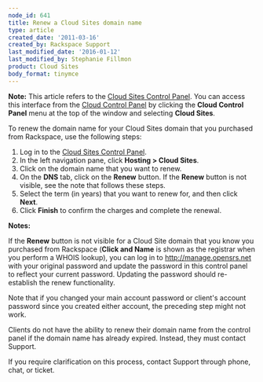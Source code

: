 ```yaml
---
node_id: 641
title: Renew a Cloud Sites domain name
type: article
created_date: '2011-03-16'
created_by: Rackspace Support
last_modified_date: '2016-01-12'
last_modified_by: Stephanie Fillmon
product: Cloud Sites
body_format: tinymce
---
```


**Note:** This article refers to the [Cloud Sites Control
Panel](https://manage.rackspacecloud.com). You can access this interface
from the [Cloud Control Panel](https://mycloud.rackspace.com) by
clicking the **Cloud Control Panel** menu at the top of the window and
selecting **Cloud Sites**.

To renew the domain name for your Cloud Sites domain that you purchased
from Rackspace, use the following steps:

1.  Log in to the [Cloud Sites Control
    Panel](http://manage.rackspacecloud.com "http://manage.rackspacecloud.com").
2.  In the left navigation pane, click **Hosting &gt; Cloud Sites**.
3.  Click on the domain name that you want to renew.
4.  On the **DNS** tab, click on the **Renew** button.
    If the **Renew** button is not visible, see the note that follows
    these steps.
5.  Select the term (in years) that you want to renew for, and then
    click **Next**.
6.  Click **Finish** to confirm the charges and complete the renewal.

**Notes:**

If the **Renew** button is not visible for a Cloud Site domain that you
know you purchased from Rackspace (**Click and Name** is shown as the
registrar when you perform a WHOIS lookup), you can log in to
<http://manage.opensrs.net> with your original password and update the
password in this control panel to reflect your current password.
Updating the password should re-establish the renew functionality.

Note that if you changed your main account password or client's account
password since you created either account, the preceding step might not
work.

Clients do not have the ability to renew their domain name from the
control panel if the domain name has already expired. Instead, they must
contact Support.

If you require clarification on this process, contact Support through
phone, chat, or ticket.

